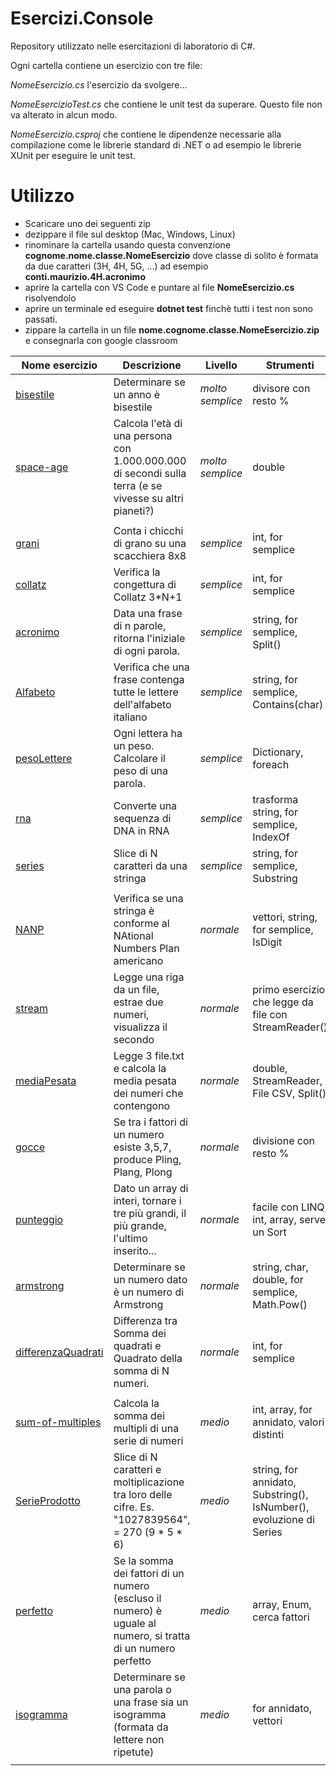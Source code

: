# Esercizi.Console

Repository utilizzato nelle esercitazioni di laboratorio di C#.

Ogni cartella contiene un esercizio con tre file: 

*NomeEsercizio.cs*  l'esercizio da svolgere...

*NomeEsercizioTest.cs* che contiene le unit test da superare. Questo file non va alterato in alcun modo. 

*NomeEsercizio.csproj* che contiene le dipendenze necessarie alla compilazione come le librerie standard di .NET o ad esempio le librerie XUnit per eseguire le unit test.  

# Utilizzo

- Scaricare uno dei seguenti zip
- dezippare il file sul desktop (Mac, Windows, Linux)
- rinominare la cartella usando questa convenzione **cognome.nome.classe.NomeEsercizio** dove classe di solito è formata da due caratteri (3H, 4H, 5G, ...) ad esempio **conti.maurizio.4H.acronimo**
- aprire la cartella con VS Code e puntare al file **NomeEsercizio.cs** risolvendolo
- aprire un terminale ed eseguire **dotnet test** finchè tutti i test non sono passati.
- zippare la cartella in un file **nome.cognome.classe.NomeEsercizio.zip** e consegnarla con google classroom 

| Nome esercizio | Descrizione | Livello | Strumenti |
|--|--|--|--|
| [bisestile](https://github.com/mconti/Esercizi.Console/tree/master/bisestile) | Determinare se un anno è bisestile | *molto semplice* | divisore con resto % |
| [space-age](https://github.com/mconti/Esercizi.Console/tree/master/space-age) | Calcola l'età di una persona con 1.000.000.000 di secondi sulla terra (e se vivesse su altri pianeti?) | *molto semplice* | double |
|  |   |  |   |
| [grani](https://github.com/mconti/Esercizi.Console/tree/master/grani) | Conta i chicchi di grano su una scacchiera 8x8 | *semplice* | int, for semplice |
| [collatz](https://github.com/mconti/Esercizi.Console/tree/master/collatz) | Verifica la congettura di Collatz 3*N+1 | *semplice* | int, for semplice |
| [acronimo](https://github.com/mconti/Esercizi.Console/tree/master/acronimo) | Data una frase di n parole, ritorna l'iniziale di ogni parola. | *semplice* | string, for semplice, Split() |
| [Alfabeto](https://github.com/mconti/Esercizi.Console/tree/master/Alfabeto) | Verifica che una frase contenga tutte le lettere dell'alfabeto italiano | *semplice* | string, for semplice, Contains(char) |
| [pesoLettere](https://github.com/mconti/Esercizi.Console/tree/master/pesoLettere) | Ogni lettera ha un peso. Calcolare il peso di una parola. | *semplice* | Dictionary, foreach |
| [rna](https://github.com/mconti/Esercizi.Console/tree/master/rna) | Converte una sequenza di DNA in RNA | *semplice* | trasforma string, for semplice, IndexOf |
| [series](https://github.com/mconti/Esercizi.Console/tree/master/series) | Slice di N caratteri da una stringa | *semplice* | string, for semplice, Substring |
|  |   |  |   |
| [NANP](https://github.com/mconti/Esercizi.Console/tree/master/NANP) | Verifica se una stringa è conforme al NAtional Numbers Plan americano | *normale* | vettori, string, for semplice, IsDigit |
| [stream](https://github.com/mconti/Esercizi.Console/tree/master/stream) | Legge una riga da un file, estrae due numeri, visualizza il secondo | *normale* | primo esercizio che legge da file con StreamReader() |
| [mediaPesata](https://github.com/mconti/Esercizi.Console/tree/master/mediaPesata) | Legge 3 file.txt e calcola la media pesata dei numeri che contengono  | *normale* | double, StreamReader, File CSV, Split() |
| [gocce](https://github.com/mconti/Esercizi.Console/tree/master/gocce) | Se tra i fattori di un numero esiste 3,5,7, produce Pling, Plang, Plong | *normale* | divisione con resto % |
| [punteggio](https://github.com/mconti/Esercizi.Console/tree/master/punteggio) | Dato un array di interi, tornare i tre più grandi, il più grande, l'ultimo inserito... | *normale* | facile con LINQ, int, array, serve un Sort |
| [armstrong](https://github.com/mconti/Esercizi.Console/tree/master/armstrong) | Determinare se un numero dato è un numero di Armstrong | *normale* | string, char, double, for semplice, Math.Pow()  |
| [differenzaQuadrati](https://github.com/mconti/Esercizi.Console/tree/master/differenzaQuadrati) | Differenza tra Somma dei quadrati e Quadrato della somma di N numeri. | *normale* | int, for semplice |
|  |   |  |   |
| [sum-of-multiples](https://github.com/mconti/Esercizi.Console/tree/master/sum-of-multiples) | Calcola la somma dei multipli di una serie di numeri   | *medio* | int, array, for annidato, valori distinti  |
| [SerieProdotto](https://github.com/mconti/Esercizi.Console/tree/master/SerieProdotto) | Slice di N caratteri e moltiplicazione tra loro delle cifre. Es. "1027839564",  =  270 (9 * 5 * 6) | *medio* | string, for annidato, Substring(), IsNumber(), evoluzione di  Series |
| [perfetto](https://github.com/mconti/Esercizi.Console/tree/master/perfetto) | Se la somma dei fattori di un numero (escluso il numero) è uguale al numero, si tratta di un numero perfetto | *medio* | array, Enum, cerca fattori |
| [isogramma](https://github.com/mconti/Esercizi.Console/tree/master/isogramma) | Determinare se una parola o una frase sia un isogramma (formata da lettere non ripetute) | *medio* | for annidato, vettori |
|  |   |  |   |

